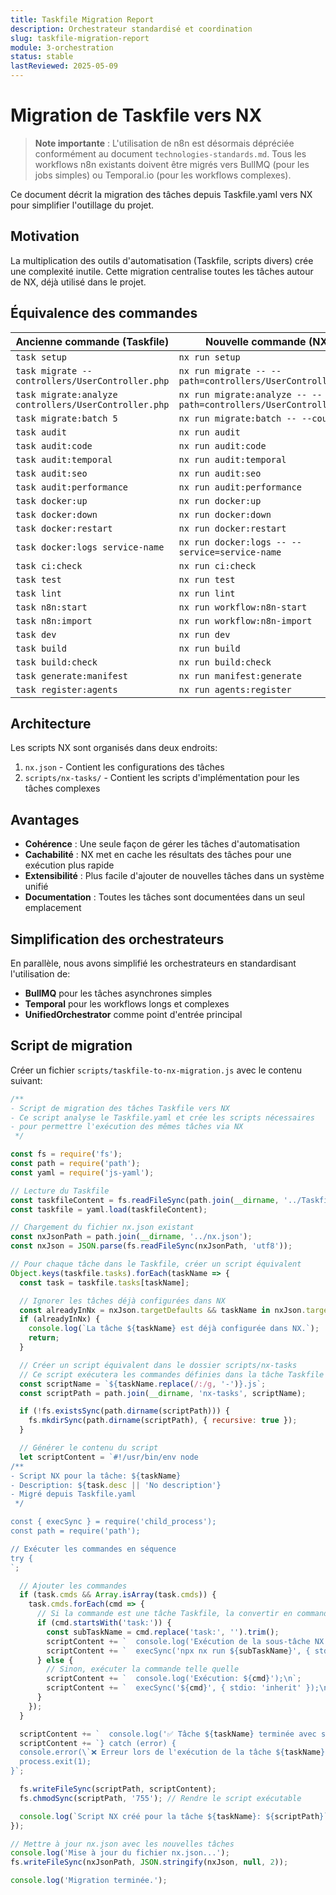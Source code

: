 ```yaml
---
title: Taskfile Migration Report
description: Orchestrateur standardisé et coordination
slug: taskfile-migration-report
module: 3-orchestration
status: stable
lastReviewed: 2025-05-09
---
```


# Migration de Taskfile vers NX

> **Note importante** : L'utilisation de n8n est désormais dépréciée conformément au document `technologies-standards.md`. Tous les workflows n8n existants doivent être migrés vers BullMQ (pour les jobs simples) ou Temporal.io (pour les workflows complexes).



Ce document décrit la migration des tâches depuis Taskfile.yaml vers NX pour simplifier l'outillage du projet.

## Motivation


La multiplication des outils d'automatisation (Taskfile, scripts divers) crée une complexité inutile. Cette migration centralise toutes les tâches autour de NX, déjà utilisé dans le projet.

## Équivalence des commandes


| Ancienne commande (Taskfile) | Nouvelle commande (NX) |
|--------------------------|----------------------|
| `task setup` | `nx run setup` |
| `task migrate -- controllers/UserController.php` | `nx run migrate -- --path=controllers/UserController.php` |
| `task migrate:analyze controllers/UserController.php` | `nx run migrate:analyze -- --path=controllers/UserController.php` |
| `task migrate:batch 5` | `nx run migrate:batch -- --count=5` |
| `task audit` | `nx run audit` |
| `task audit:code` | `nx run audit:code` |
| `task audit:temporal` | `nx run audit:temporal` |
| `task audit:seo` | `nx run audit:seo` |
| `task audit:performance` | `nx run audit:performance` |
| `task docker:up` | `nx run docker:up` |
| `task docker:down` | `nx run docker:down` |
| `task docker:restart` | `nx run docker:restart` |
| `task docker:logs service-name` | `nx run docker:logs -- --service=service-name` |
| `task ci:check` | `nx run ci:check` |
| `task test` | `nx run test` |
| `task lint` | `nx run lint` |
| `task n8n:start` | `nx run workflow:n8n-start` |
| `task n8n:import` | `nx run workflow:n8n-import` |
| `task dev` | `nx run dev` |
| `task build` | `nx run build` |
| `task build:check` | `nx run build:check` |
| `task generate:manifest` | `nx run manifest:generate` |
| `task register:agents` | `nx run agents:register` |

## Architecture


Les scripts NX sont organisés dans deux endroits:

1. `nx.json` - Contient les configurations des tâches
2. `scripts/nx-tasks/` - Contient les scripts d'implémentation pour les tâches complexes

## Avantages


- **Cohérence** : Une seule façon de gérer les tâches d'automatisation
- **Cachabilité** : NX met en cache les résultats des tâches pour une exécution plus rapide
- **Extensibilité** : Plus facile d'ajouter de nouvelles tâches dans un système unifié
- **Documentation** : Toutes les tâches sont documentées dans un seul emplacement

## Simplification des orchestrateurs


En parallèle, nous avons simplifié les orchestrateurs en standardisant l'utilisation de:
- **BullMQ** pour les tâches asynchrones simples
- **Temporal** pour les workflows longs et complexes
- **UnifiedOrchestrator** comme point d'entrée principal

## Script de migration


Créer un fichier `scripts/taskfile-to-nx-migration.js` avec le contenu suivant:

```javascript
/**
- Script de migration des tâches Taskfile vers NX
- Ce script analyse le Taskfile.yaml et crée les scripts nécessaires
- pour permettre l'exécution des mêmes tâches via NX
 */

const fs = require('fs');
const path = require('path');
const yaml = require('js-yaml');

// Lecture du Taskfile
const taskfileContent = fs.readFileSync(path.join(__dirname, '../Taskfile.yaml'), 'utf8');
const taskfile = yaml.load(taskfileContent);

// Chargement du fichier nx.json existant
const nxJsonPath = path.join(__dirname, '../nx.json');
const nxJson = JSON.parse(fs.readFileSync(nxJsonPath, 'utf8'));

// Pour chaque tâche dans le Taskfile, créer un script équivalent
Object.keys(taskfile.tasks).forEach(taskName => {
  const task = taskfile.tasks[taskName];

  // Ignorer les tâches déjà configurées dans NX
  const alreadyInNx = nxJson.targetDefaults && taskName in nxJson.targetDefaults;
  if (alreadyInNx) {
    console.log(`La tâche ${taskName} est déjà configurée dans NX.`);
    return;
  }

  // Créer un script équivalent dans le dossier scripts/nx-tasks
  // Ce script exécutera les commandes définies dans la tâche Taskfile
  const scriptName = `${taskName.replace(/:/g, '-')}.js`;
  const scriptPath = path.join(__dirname, 'nx-tasks', scriptName);

  if (!fs.existsSync(path.dirname(scriptPath))) {
    fs.mkdirSync(path.dirname(scriptPath), { recursive: true });
  }

  // Générer le contenu du script
  let scriptContent = `#!/usr/bin/env node
/**
- Script NX pour la tâche: ${taskName}
- Description: ${task.desc || 'No description'}
- Migré depuis Taskfile.yaml
 */

const { execSync } = require('child_process');
const path = require('path');

// Exécuter les commandes en séquence
try {
`;

  // Ajouter les commandes
  if (task.cmds && Array.isArray(task.cmds)) {
    task.cmds.forEach(cmd => {
      // Si la commande est une tâche Taskfile, la convertir en commande NX
      if (cmd.startsWith('task:')) {
        const subTaskName = cmd.replace('task:', '').trim();
        scriptContent += `  console.log('Exécution de la sous-tâche NX: ${subTaskName}');\n`;
        scriptContent += `  execSync('npx nx run ${subTaskName}', { stdio: 'inherit' });\n\n`;
      } else {
        // Sinon, exécuter la commande telle quelle
        scriptContent += `  console.log('Exécution: ${cmd}');\n`;
        scriptContent += `  execSync('${cmd}', { stdio: 'inherit' });\n\n`;
      }
    });
  }

  scriptContent += `  console.log('✅ Tâche ${taskName} terminée avec succès');\n`;
  scriptContent += `} catch (error) {
  console.error(\`❌ Erreur lors de l'exécution de la tâche ${taskName}: \${error}\`);
  process.exit(1);
}`;

  fs.writeFileSync(scriptPath, scriptContent);
  fs.chmodSync(scriptPath, '755'); // Rendre le script exécutable

  console.log(`Script NX créé pour la tâche ${taskName}: ${scriptPath}`);
});

// Mettre à jour nx.json avec les nouvelles tâches
console.log('Mise à jour du fichier nx.json...');
fs.writeFileSync(nxJsonPath, JSON.stringify(nxJson, null, 2));

console.log('Migration terminée.');
```

